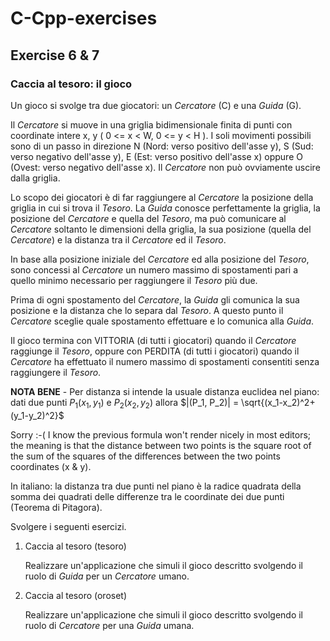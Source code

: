 # C-Cpp-exercises
## Exercise 6 & 7
### Caccia al tesoro: il gioco
Un gioco si svolge tra due giocatori: un _Cercatore_ (C) e una _Guida_ (G).

Il _Cercatore_ si muove in una griglia bidimensionale finita di punti con coordinate intere x, y ( 0 <= x < W, 0 <= y < H ). I soli movimenti possibili sono di un passo in direzione N (Nord: verso positivo dell'asse y), S (Sud: verso negativo dell'asse y), E (Est: verso positivo dell'asse x) oppure O (Ovest: verso negativo dell'asse x). Il _Cercatore_ non può ovviamente uscire dalla griglia.

Lo scopo dei giocatori è di far raggiungere al _Cercatore_ la posizione della griglia in cui si trova il _Tesoro_. La _Guida_ conosce perfettamente la griglia, la posizione del _Cercatore_ e quella del _Tesoro_, ma può comunicare al _Cercatore_ soltanto le dimensioni della griglia, la sua posizione (quella del _Cercatore_) e la distanza tra il _Cercatore_ ed il _Tesoro_.

In base alla posizione iniziale del _Cercatore_ ed alla posizione del _Tesoro_, sono concessi al _Cercatore_ un numero massimo di spostamenti pari a quello minimo necessario per raggiungere il _Tesoro_ più due.

Prima di ogni spostamento del _Cercatore_, la _Guida_ gli comunica la sua posizione e la distanza che lo separa dal _Tesoro_. A questo punto il _Cercatore_ sceglie quale spostamento effettuare e lo comunica alla _Guida_.

Il gioco termina con VITTORIA (di tutti i giocatori) quando il _Cercatore_ raggiunge il _Tesoro_, oppure con PERDITA (di tutti i giocatori) quando il _Cercatore_ ha effettuato il numero massimo di spostamenti consentiti senza raggiungere il _Tesoro_.

**NOTA BENE** - Per distanza si intende la usuale distanza euclidea nel piano: dati due punti $P_1(x_1,y_1)$ e $P_2(x_2,y_2)$ allora $|(P_1, P_2)| = \sqrt{(x_1-x_2)^2+(y_1-y_2)^2}$

Sorry :-( I know the previous formula won't render nicely in most editors; the meaning is that the distance between two points is the square root of the sum of the squares of the differences between the two points coordinates (x & y).

In italiano: la distanza tra due punti nel piano è la radice quadrata della somma dei quadrati delle differenze tra le coordinate dei due punti (Teorema di Pitagora).

Svolgere i seguenti esercizi.
1. Caccia al tesoro (tesoro)
   
   Realizzare un'applicazione che simuli il gioco descritto svolgendo il ruolo di _Guida_ per un _Cercatore_ umano.
2. Caccia al tesoro (oroset)
   
   Realizzare un'applicazione che simuli il gioco descritto svolgendo il ruolo di _Cercatore_ per una _Guida_ umana.
